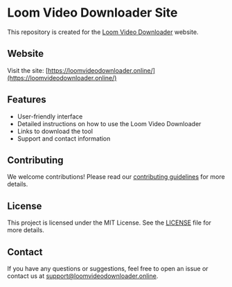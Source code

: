 # Loom Video Downloader Site

This repository is created for the [Loom Video Downloader](https://loomvideodownloader.online/) website.

## Website

Visit the site: [https://loomvideodownloader.online/](https://loomvideodownloader.online/)

## Features

- User-friendly interface
- Detailed instructions on how to use the Loom Video Downloader
- Links to download the tool
- Support and contact information

## Contributing

We welcome contributions! Please read our [contributing guidelines](CONTRIBUTING.md) for more details.

## License

This project is licensed under the MIT License. See the [LICENSE](LICENSE) file for more details.

## Contact

If you have any questions or suggestions, feel free to open an issue or contact us at support@loomvideodownloader.online.
